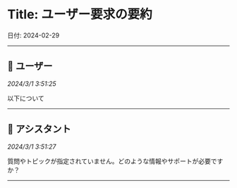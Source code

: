 # Title: ユーザー要求の要約

日付: 2024-02-29

---

## 👤 ユーザー
*2024/3/1 3:51:25*

以下について

---

## 🤖 アシスタント
*2024/3/1 3:51:27*

質問やトピックが指定されていません。どのような情報やサポートが必要ですか？

---
